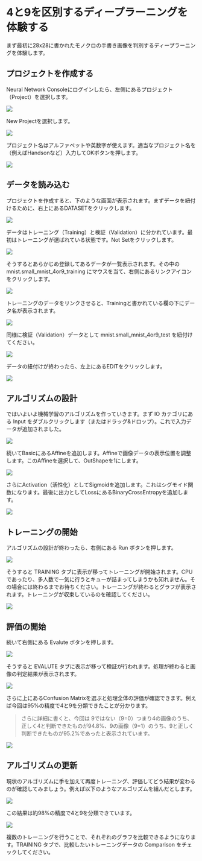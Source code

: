 # 4と9を区別するディープラーニングを体験する

まず最初に28x28に書かれたモノクロの手書き画像を判別するディープラーニングを体験します。

## プロジェクトを作成する

Neural Network Consoleにログインしたら、左側にあるプロジェクト（Project）を選択します。

![](images/nnc-handson-2.png)

New Projectを選択します。

![](images/nnc-handson-18.png)

プロジェクト名はアルファベットや英数字が使えます。適当なプロジェクト名を（例えばHandsonなど）入力してOKボタンを押します。

![](images/nnc-handson-19.png)

## データを読み込む

プロジェクトを作成すると、下のような画面が表示されます。まずデータを紐付けるために、右上にあるDATASETをクリックします。

![](images/nnc-handson-3.png)

データはトレーニング（Training）と検証（Validation）に分かれています。最初はトレーニングが選ばれている状態です。Not Setをクリックします。

![](images/nnc-handson-4.png)

そうするとあらかじめ登録してあるデータが一覧表示されます。その中の mnist.small_mnist_4or9_training にマウスを当て、右側にあるリンクアイコンをクリックします。

![](images/nnc-handson-5.png)

トレーニングのデータをリンクさせると、Trainingと書かれている欄の下にデータ名が表示されます。

![](images/nnc-handson-7.png)

同様に検証（Validation）データとして mnist.small_mnist_4or9_test を紐付けてください。

![](images/nnc-handson-8.png)

データの紐付けが終わったら、左上にあるEDITをクリックします。

![](images/nnc-handson-9.png)

## アルゴリズムの設計

ではいよいよ機械学習のアルゴリズムを作っていきます。まず IO カテゴリにある Input をダブルクリックします（またはドラッグ&ドロップ）。これで入力データが追加されました。

![](images/nnc-handson-10.png)

続いてBasicにあるAffineを追加します。Affineで画像データの表示位置を調整します。このAffineを選択して、OutShapeを1にします。

![](images/nnc-handson-11.png)

さらにActivation（活性化）としてSigmoidを追加します。これはシグモイド関数になります。最後に出力としてLossにあるBinaryCrossEntropyを追加します。

![](images/nnc-handson-12.png)

## トレーニングの開始

アルゴリズムの設計が終わったら、右側にある Run ボタンを押します。

![](images/nnc-handson-12-1.png)

そうすると TRAINING タブに表示が移ってトレーニングが開始されます。CPUであったり、多人数で一気に行うとキューが詰まってしまうかも知れません。その場合には終わるまでお待ちください。トレーニングが終わるとグラフが表示されます。トレーニングが収束しているのを確認してください。

![](images/nnc-handson-13.png)

## 評価の開始

続いて右側にある Evalute ボタンを押します。

![](images/nnc-handson-13-1.png)

そうすると EVALUTE タブに表示が移って検証が行われます。処理が終わると画像の判定結果が表示されます。

![](images/nnc-handson-14.png)

さらに上にあるConfusion Matrixを選ぶと処理全体の評価が確認できます。例えば今回は95%の精度で4と9を分類できたことが分かります。

> さらに詳細に書くと、今回は 9ではない（9=0）つまり4の画像のうち、正しく4と判断できたものが94.8%、9の画像（9=1）のうち、9と正しく判断できたものが95.2%であったと表示されています。

![](images/nnc-handson-15.png)

## アルゴリズムの更新

現状のアルゴリズムに手を加えて再度トレーニング、評価してどう結果が変わるのが確認してみましょう。例えば以下のようなアルゴリズムを組んだとします。

![](images/nnc-handson-16.png)

この結果は約98%の精度で4と9を分類できています。

![](images/nnc-handson-17.png)

複数のトレーニングを行うことで、それぞれのグラフを比較できるようになります。TRAINING タブで、比較したいトレーニングデータの Comparison をチェックしてください。
